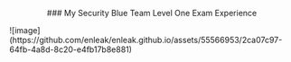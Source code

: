 <p style="text-align: center;">### My Security Blue Team Level One Exam Experience</p>
![image](https://github.com/enleak/enleak.github.io/assets/55566953/2ca07c97-64fb-4a8d-8c20-e4fb17b8e881)
